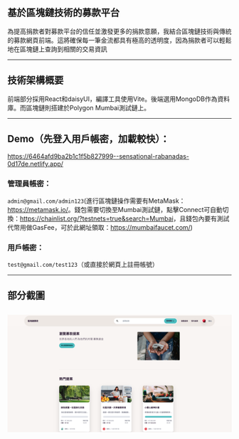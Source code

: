  ## 基於區塊鏈技術的募款平台

為提高捐款者對募款平台的信任並激發更多的捐款意願，我結合區塊鏈技術與傳統的募款網頁前端。這將確保每一筆金流都具有極高的透明度，因為捐款者可以輕鬆地在區塊鏈上查詢到相關的交易資訊

---

## 技術架構概要
前端部分採用React和daisyUI，編譯工具使用Vite。後端選用MongoDB作為資料庫。而區塊鏈則搭建於Polygon Mumbai測試鏈上。

---

 ## Demo（先登入用戶帳密，加載較快）：
 https://6464afd9ba2b1c1f5b827999--sensational-rabanadas-0d17de.netlify.app/
 
 ### 管理員帳密：
 `admin@gmail.com/admin123`(進行區塊鏈操作需要有MetaMask：<https://metamask.io/>。錢包需要切換至Mumbai測試鏈，點擊Connect可自動切換：<https://chainlist.org/?testnets=true&search=Mumbai>，且錢包內要有測試代幣用做GasFee，可於此網址領取：https://mumbaifaucet.com/)
 
 ### 用戶帳密：
 `test@gmail.com/test123`（或直接於網頁上註冊帳號）

 ---

 ## 部分截圖

![](區塊鏈募款系統.png "")
--

